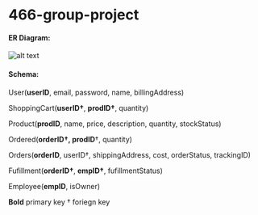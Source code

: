 # 466-group-project
#### ER Diagram: 
![alt text](https://imgur.com/a/uaAgKHv "Logo Title Text 1")

#### Schema:

User(__userID__, email, password, name, billingAddress)

ShoppingCart(__userID†__, __prodID†__, quantity)

Product(__prodID__, name, price, description, quantity, stockStatus)

Ordered(__orderID†, prodID__†, quantity)

Orders(__orderID__, userID†, shippingAddress, cost, orderStatus, trackingID)

Fufillment(__orderID†__, __empID†__, fufillmentStatus)

Employee(__empID__, isOwner)

__Bold__  primary key
† foriegn key

